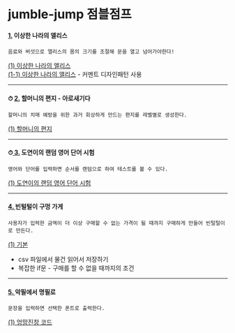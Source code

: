 # jumble-jump 점블점프

#### [ 1.](jumbles/alice_in_wonderland.md) 이상한 나라의 앨리스
    음료와 버섯으로 앨리스의 몸의 크기를 조절해 문을 열고 넘어가야한다!  
[(1) 이상한 나라의 앨리스](https://github.com/sotogito/jumble-jump/tree/1-alice-in-wonderland)   
[(1-1) 이상한 나라의 앨리스](https://github.com/sotogito/jumble-jump/tree/1-alice-in-wonderland-develop) - 커멘트 디자인패턴 사용

---

#### ⏱ [ 2.](jumbles/grandmas_letter_aroseagida.md) 할머니의 편지 - 아로새기다
```
할머니의 치매 예방을 위한 과거 회상하게 만드는 편지를 레벨별로 생성한다.
```
[(1) 할머니의 편지](https://github.com/sotogito/jumble-jump/tree/2-grandmas-letter-aroseagida)

---
#### ⏱[ 3.](jumbles/random-word-test.md) 도연이의 랜덤 영어 단어 시험
```text
영어와 단어를 입력하면 순서를 랜덤으로 하여 테스트를 볼 수 있다.
```
[(1) 도연이의 랜덤 영어 단어 시험](https://github.com/sotogito/jumble-jump/tree/3-random-word-test)

---
#### [ 4. ](jumbles/penny_pinching_store.md) 빈털털이 구멍 가게
```text
사용자가 입력한 금액이 더 이상 구매할 수 없는 가격이 될 때까지 구매하게 만들어 빈털털이로 만든다.
```
[(1) 기본](https://github.com/sotogito/jumble-jump/tree/4-penny-pinching-store)
- csv 파일에서 물건 읽어서 저장하기
- 복잡한 if문 - 구매를 할 수 없을 때까지의 조건

---
#### [ 5. ](jumbles/penny_pinching_store.md) 악필에서 명필로
```text
문장을 입력하면 선택한 폰트로 출력한다.
```
[(1) 엉망진창 코드](https://github.com/sotogito/jumble-jump/tree/ecc62a2)